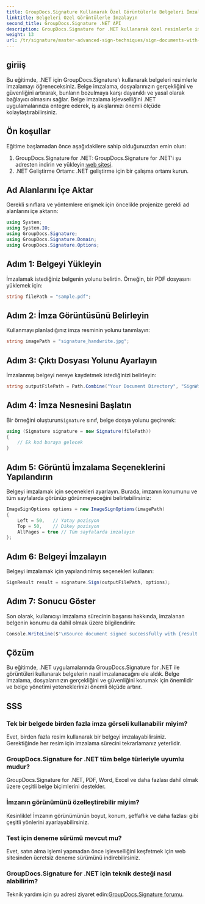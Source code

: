 ```yaml
---
title: GroupDocs.Signature Kullanarak Özel Görüntülerle Belgeleri İmzalayın
linktitle: Belgeleri Özel Görüntülerle İmzalayın
second_title: GroupDocs.Signature .NET API
description: GroupDocs.Signature for .NET kullanarak özel resimlerle imzalayarak belgelerinizin gerçekliğini ve güvenliğini nasıl artıracağınızı keşfedin. Bu adım adım eğitim, bir belgeyi yüklemekten her şeyi kapsar.
weight: 13
url: /tr/signature/master-advanced-sign-techniques/sign-documents-with-custom-image/
---
```

## giriiş

Bu eğitimde, .NET için GroupDocs.Signature'ı kullanarak belgeleri resimlerle imzalamayı öğreneceksiniz. Belge imzalama, dosyalarınızın gerçekliğini ve güvenliğini artırarak, bunların bozulmaya karşı dayanıklı ve yasal olarak bağlayıcı olmasını sağlar. Belge imzalama işlevselliğini .NET uygulamalarınıza entegre ederek, iş akışlarınızı önemli ölçüde kolaylaştırabilirsiniz.

## Ön koşullar

Eğitime başlamadan önce aşağıdakilere sahip olduğunuzdan emin olun:

1.  GroupDocs.Signature for .NET: GroupDocs.Signature for .NET'i şu adresten indirin ve yükleyin:[web sitesi](https://releases.groupdocs.com/signature/net/).
2. .NET Geliştirme Ortamı: .NET geliştirme için bir çalışma ortamı kurun.

## Ad Alanlarını İçe Aktar

Gerekli sınıflara ve yöntemlere erişmek için öncelikle projenize gerekli ad alanlarını içe aktarın:

```csharp
using System;
using System.IO;
using GroupDocs.Signature;
using GroupDocs.Signature.Domain;
using GroupDocs.Signature.Options;
```

## Adım 1: Belgeyi Yükleyin

İmzalamak istediğiniz belgenin yolunu belirtin. Örneğin, bir PDF dosyasını yüklemek için:

```csharp
string filePath = "sample.pdf";
```

## Adım 2: İmza Görüntüsünü Belirleyin

Kullanmayı planladığınız imza resminin yolunu tanımlayın:

```csharp
string imagePath = "signature_handwrite.jpg";
```

## Adım 3: Çıktı Dosyası Yolunu Ayarlayın

İmzalanmış belgeyi nereye kaydetmek istediğinizi belirleyin:

```csharp
string outputFilePath = Path.Combine("Your Document Directory", "SignWithImage", "SignedDocument.pdf");
```

## Adım 4: İmza Nesnesini Başlatın

 Bir örneğini oluşturun`Signature` sınıf, belge dosya yolunu geçirerek:

```csharp
using (Signature signature = new Signature(filePath))
{
    // Ek kod buraya gelecek
}
```

## Adım 5: Görüntü İmzalama Seçeneklerini Yapılandırın

Belgeyi imzalamak için seçenekleri ayarlayın. Burada, imzanın konumunu ve tüm sayfalarda görünüp görünmeyeceğini belirtebilirsiniz:

```csharp
ImageSignOptions options = new ImageSignOptions(imagePath)
{
    Left = 50,   // Yatay pozisyon
    Top = 50,    // Dikey pozisyon
    AllPages = true // Tüm sayfalarda imzalayın
};
```

## Adım 6: Belgeyi İmzalayın

Belgeyi imzalamak için yapılandırılmış seçenekleri kullanın:

```csharp
SignResult result = signature.Sign(outputFilePath, options);
```

## Adım 7: Sonucu Göster

Son olarak, kullanıcıyı imzalama sürecinin başarısı hakkında, imzalanan belgenin konumu da dahil olmak üzere bilgilendirin:

```csharp
Console.WriteLine($"\nSource document signed successfully with {result.Succeeded.Count} signature(s).\nFile saved at {outputFilePath}.");
```

## Çözüm

Bu eğitimde, .NET uygulamalarında GroupDocs.Signature for .NET ile görüntüleri kullanarak belgelerin nasıl imzalanacağını ele aldık. Belge imzalama, dosyalarınızın gerçekliğini ve güvenliğini korumak için önemlidir ve belge yönetimi yeteneklerinizi önemli ölçüde artırır.

## SSS

### Tek bir belgede birden fazla imza görseli kullanabilir miyim?

Evet, birden fazla resim kullanarak bir belgeyi imzalayabilirsiniz. Gerektiğinde her resim için imzalama sürecini tekrarlamanız yeterlidir.

### GroupDocs.Signature for .NET tüm belge türleriyle uyumlu mudur?

GroupDocs.Signature for .NET, PDF, Word, Excel ve daha fazlası dahil olmak üzere çeşitli belge biçimlerini destekler.

### İmzanın görünümünü özelleştirebilir miyim?

Kesinlikle! İmzanın görünümünün boyut, konum, şeffaflık ve daha fazlası gibi çeşitli yönlerini ayarlayabilirsiniz.

### Test için deneme sürümü mevcut mu?

Evet, satın alma işlemi yapmadan önce işlevselliğini keşfetmek için web sitesinden ücretsiz deneme sürümünü indirebilirsiniz.

### GroupDocs.Signature for .NET için teknik desteği nasıl alabilirim?

 Teknik yardım için şu adresi ziyaret edin:[GroupDocs.Signature forumu](https://forum.groupdocs.com/c/signature/13).